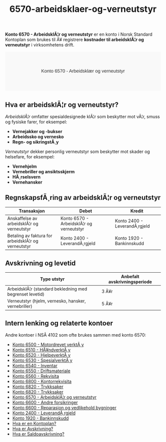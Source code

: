 ﻿---
title: "6570-arbeidsklaer-og-verneutstyr"
meta_title: "6570-arbeidsklaer-og-verneutstyr"
meta_description: '**Konto 6570 - ArbeidsklÃ¦r og verneutstyr** er en konto i Norsk Standard Kontoplan som brukes til Ã¥ registrere **kostnader til arbeidsklÃ¦r og verneutstyr** i...'
slug: 6570-arbeidsklaer-og-verneutstyr
type: blog
layout: pages/single
---

**Konto 6570 - ArbeidsklÃ¦r og verneutstyr** er en konto i Norsk Standard Kontoplan som brukes til Ã¥ registrere **kostnader til arbeidsklÃ¦r og verneutstyr** i virksomhetens drift.

![Illustrasjon av Konto 6570 ArbeidsklÃ¦r og verneutstyr](6570-arbeidsklaer-og-verneutstyr-image.svg)

## Hva er arbeidsklÃ¦r og verneutstyr?

*ArbeidsklÃ¦r* omfatter spesialdesignede klÃ¦r som beskytter mot vÃ¦r, smuss og fysiske farer, for eksempel:

* **Vernejakker og -bukser**
* **Arbeidssko og vernesko**
* **Regn- og sikringstÃ¸y**

*Verneutstyr* dekker personlig verneutstyr som beskytter mot skader og helsefare, for eksempel:

* **Vernehjelm**
* **Vernebriller og ansiktsskjerm**
* **HÃ¸rselsvern**
* **Vernehansker**

## RegnskapsfÃ¸ring av arbeidsklÃ¦r og verneutstyr

| Transaksjon                                      | Debet                                         | Kredit                       |
|--------------------------------------------------|-----------------------------------------------|------------------------------|
| Anskaffelse av arbeidsklÃ¦r og verneutstyr        | Konto 6570 - ArbeidsklÃ¦r og verneutstyr       | Konto 2400 - LeverandÃ¸rgjeld |
| Betaling av faktura for arbeidsklÃ¦r og verneutstyr | Konto 2400 - LeverandÃ¸rgjeld                  | Konto 1920 - Bankinnskudd    |

## Avskrivning og levetid

| Type utstyr                                               | Anbefalt avskrivningsperiode |
|-----------------------------------------------------------|-------------------------------|
| ArbeidsklÃ¦r (standard bekledning med begrenset levetid)   | 3 Ã¥r                          |
| Verneutstyr (hjelm, vernesko, hansker, vernebriller)      | 5 Ã¥r                          |

## Intern lenking og relaterte kontoer

Andre kontoer i NSÂ 4102 som ofte brukes sammen med konto 6570:

* [Konto 6500 - Motordrevet verktÃ¸y](/blogs/kontoplan/6500-motordrevet-verktoy "Konto 6500 - Motordrevet verktÃ¸y")
* [Konto 6510 - HÃ¥ndverktÃ¸y](/blogs/kontoplan/6510-handverktoy "Konto 6510 - HÃ¥ndverktÃ¸y")
* [Konto 6520 - HjelpeverktÃ¸y](/blogs/kontoplan/6520-hjelpeverktoy "Konto 6520 - HjelpeverktÃ¸y")
* [Konto 6530 - SpesialverktÃ¸y](/blogs/kontoplan/6530-spesialverktoy "Konto 6530 - SpesialverktÃ¸y")
* [Konto 6540 - Inventar](/blogs/kontoplan/6540-inventar "Konto 6540 - Inventar")
* [Konto 6550 - Driftsmateriale](/blogs/kontoplan/6550-driftsmateriale "Konto 6550 - Driftsmateriale")
* [Konto 6560 - Rekvisita](/blogs/kontoplan/6560-rekvisita "Konto 6560 - Rekvisita")
* [Konto 6800 - Kontorrekvisita](/blogs/kontoplan/6800-kontorrekvisita "Konto 6800 - Kontorrekvisita")
* [Konto 6820 - Trykksaker](/blogs/kontoplan/6820-trykksaker "Konto 6820 - Trykksaker")
* [Konto 6820 - Trykksaker](/blogs/kontoplan/6820-trykksaker "Konto 6820 - Trykksaker")
* [Konto 6570 - ArbeidsklÃ¦r og verneutstyr](/blogs/kontoplan/6570-arbeidsklaer-og-verneutstyr "Konto 6570 - ArbeidsklÃ¦r og verneutstyr")
* [Konto 6600 - Andre forsikringer](/blogs/kontoplan/6600-andre-forsikringer "Konto 6600 - Andre forsikringer")
* [Konto 6600 - Reparasjon og vedlikehold bygninger](/blogs/kontoplan/6600-reparasjon-og-vedlikehold-bygninger "Konto 6600 - Reparasjon og vedlikehold bygninger")
* [Konto 2400 - LeverandÃ¸rgjeld](/blogs/kontoplan/2400-leverandorgjeld "Konto 2400 - LeverandÃ¸rgjeld")
* [Konto 1920 - Bankinnskudd](/blogs/kontoplan/1920-bankinnskudd "Konto 1920 - Bankinnskudd")
* [Hva er en Kontoplan?](/blogs/regnskap/hva-er-kontoplan "Hva er en Kontoplan? Komplett Guide til Kontoplaner i Norsk Regnskap")
* [Hva er Avskrivning?](/blogs/regnskap/hva-er-avskrivning "Hva er Avskrivning? Metoder, Beregning og Praktiske Eksempler")
* [Hva er Saldoavskrivning?](/blogs/regnskap/hva-er-saldoavskrivning "Hva er Saldoavskrivning i Regnskap? Fordeler og Ulemper")
